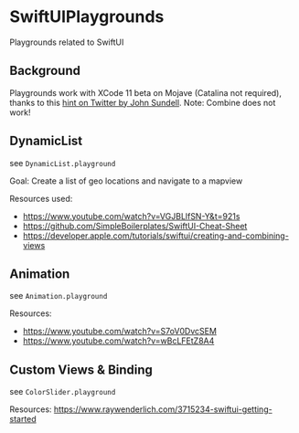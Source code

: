 # SwiftUIPlaygrounds

Playgrounds related to SwiftUI

## Background

Playgrounds work with XCode 11 beta on Mojave (Catalina not required), thanks to this [hint on Twitter by John Sundell](https://twitter.com/johnsundell/status/1139190006227120128). Note: Combine does not work!

## DynamicList

see `DynamicList.playground`

Goal: Create a list of geo locations and navigate to a mapview

Resources used:

- https://www.youtube.com/watch?v=VGJBLlfSN-Y&t=921s
- https://github.com/SimpleBoilerplates/SwiftUI-Cheat-Sheet
- https://developer.apple.com/tutorials/swiftui/creating-and-combining-views

## Animation

see `Animation.playground`

Resources:

- https://www.youtube.com/watch?v=S7oV0DvcSEM
- https://www.youtube.com/watch?v=wBcLFEtZ8A4

## Custom Views & Binding

see `ColorSlider.playground`

Resources: <https://www.raywenderlich.com/3715234-swiftui-getting-started>
